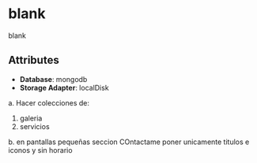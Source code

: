 # blank

blank

## Attributes

- **Database**: mongodb
- **Storage Adapter**: localDisk

a. Hacer colecciones de:

1. galeria
2. servicios

b. en pantallas pequeñas seccion COntactame poner unicamente titulos e iconos y sin horario
